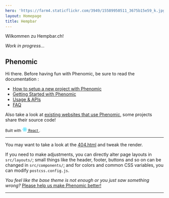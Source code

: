 ```yaml
---
hero: 'https://farm4.staticflickr.com/3949/15589950511_3675b15e59_k.jpg'
layout: Homepage
title: Hempbar
---
```

Wilkommen zu Hempbar.ch!

*Work in progress...*

## Phenomic

Hi there. Before having fun with Phenomic, be sure to read the documentation :

* [How to setup a new project with Phenomic](https://phenomic.io/docs/setup/)
* [Getting Started with Phenomic](https://phenomic.io/docs/getting-started/)
* [Usage & APIs](https://phenomic.io/docs/usage/)
* [FAQ](https://phenomic.io/docs/faq/)

Also take a look at
[existing websites that use Phenomic](https://phenomic.io/showcase/),
some projects share their source code!

<!-- demo to show you that you can use "assets" folder -->
<small>
Built with
<a href="https://facebook.github.io/react/">
<img alt="" src="assets/react.svg" width="16" height="16" />
React
</a>.
</small>

---

You may want to take a look at the [404.html](/404.html) and tweak the render.

If you need to make adjustments, you can directly alter page layouts in
`src/layouts/`;
small things like the header, footer, buttons and so on can be changed in
`src/components/`;
and for colors and common CSS variables, you can modify `postcss.config.js`.

*You feel like the base theme is not enough or you just saw something wrong?*
[Please help us make Phenomic better!](https://phenomic.io/contributing/)

---
